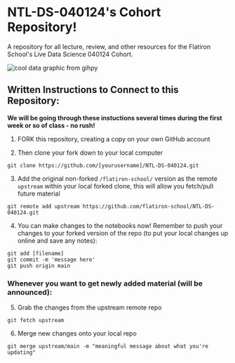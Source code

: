 # NTL-DS-040124's Cohort Repository!

A repository for all lecture, review, and other resources for the Flatiron School's Live Data Science 040124 Cohort.

![cool data graphic from gihpy](https://media.giphy.com/media/v1.Y2lkPTc5MGI3NjExd2tmZDFtcnc5ZWUzeHFqeTZsMmx4Mnhyajd6cXNhZ3k2MTVtOWhwdiZlcD12MV9pbnRlcm5hbF9naWZfYnlfaWQmY3Q9Zw/3oKIPEqDGUULpEU0aQ/giphy.gif)

## Written Instructions to Connect to this Repository:

**We will be going through these instuctions several times during the first week or so of class - no rush!**

1. FORK this repository, creating a copy on your own GitHub account

2. Then clone your fork down to your local computer
```
git clone https://github.com/[yourusername]/NTL-DS-040124.git
```

3. Add the original non-forked `/flatiron-school/` version as the remote `upstream` within your local forked clone, this will allow you fetch/pull future material
```
git remote add upstream https://github.com/flatiron-school/NTL-DS-040124.git
```

4. You can make changes to the notebooks now! Remember to push your changes to your forked version of the repo (to put your local changes up online and save any notes):
```
git add [filename]
git commit -m 'message here'
git push origin main
```

### Whenever you want to get newly added material (will be announced):

5. Grab the changes from the upstream remote repo
```
git fetch upstream
```

6. Merge new changes onto your local repo
```
git merge upstream/main -m "meaningful message about what you're updating"
```
